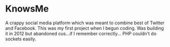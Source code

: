 # KnowsMe
A crappy social media platform which was meant to combine best of Twitter and Facebook. This was my first project when I begun coding. Was building it in 2012 but abandoned cus...if I remember correctly... PHP couldn't do sockets easily. 